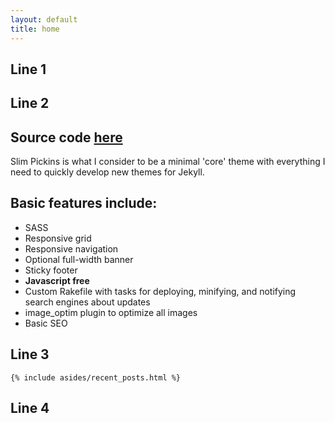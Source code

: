 ```yaml
---
layout: default
title: home
---
```



<article class="row">

	
Line 1
------------------


  <section class="small-12 large-8 columns page-content">

Line 2
------------------
<h2>Source code <a href="https://github.com/chrisanthropic/slim-pickins-jekyll-theme">here</a></h2>
  
<p>Slim Pickins is what I consider to be a minimal 'core' theme with everything I need to quickly develop new themes for Jekyll.</p>

<h2>Basic features include:</h2>

  <ul>
    <li>SASS</li>
    <li>Responsive grid</li>
    <li>Responsive navigation</li>
    <li>Optional full-width banner</li>
    <li>Sticky footer</li>
    <li><strong>Javascript free</strong></li>
    <li>Custom Rakefile with tasks for deploying, minifying, and notifying search engines about updates</li>
    <li>image_optim plugin to optimize all images</li>
    <li>Basic SEO</li>
  </ul>
  </section>

Line 3
------------------

    {% include asides/recent_posts.html %}
	
Line 4
------------------

</article>